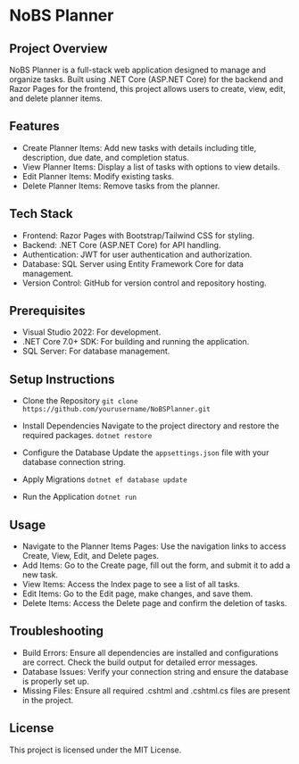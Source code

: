 # NoBS Planner
## Project Overview
NoBS Planner is a full-stack web application designed to manage and organize tasks. Built using .NET Core (ASP.NET Core) for the backend and Razor Pages for the frontend, this project allows users to create, view, edit, and delete planner items.

## Features
- Create Planner Items: Add new tasks with details including title, description, due date, and completion status.
- View Planner Items: Display a list of tasks with options to view details.
- Edit Planner Items: Modify existing tasks.
- Delete Planner Items: Remove tasks from the planner.
## Tech Stack
- Frontend: Razor Pages with Bootstrap/Tailwind CSS for styling.
- Backend: .NET Core (ASP.NET Core) for API handling.
- Authentication: JWT for user authentication and authorization.
- Database: SQL Server using Entity Framework Core for data management.
- Version Control: GitHub for version control and repository hosting.
## Prerequisites
- Visual Studio 2022: For development.
- .NET Core 7.0+ SDK: For building and running the application.
- SQL Server: For database management.
## Setup Instructions
- Clone the Repository 
`git clone https://github.com/yourusername/NoBSPlanner.git`

- Install Dependencies Navigate to the project directory and restore the required packages.
`dotnet restore`

- Configure the Database Update the `appsettings.json` file with your database connection string.
  
- Apply Migrations
`dotnet ef database update`

- Run the Application
`dotnet run`

## Usage
- Navigate to the Planner Items Pages: Use the navigation links to access Create, View, Edit, and Delete pages.
- Add Items: Go to the Create page, fill out the form, and submit it to add a new task.
- View Items: Access the Index page to see a list of all tasks.
- Edit Items: Go to the Edit page, make changes, and save them.
- Delete Items: Access the Delete page and confirm the deletion of tasks.
<!--
## Deployment
Azure App Service
Publish to Azure: Right-click the project in Visual Studio, select Publish, and choose Azure.
Configure: Follow the prompts to set up an Azure App Service.
Deploy: Click Publish to deploy the application to Azure.
## Testing
- Add Functionality: Test adding tasks by navigating to the Create page, entering data, and submitting the form.
- Delete Functionality: Test deleting tasks by navigating to the Delete page and confirming the deletion. ] -->
  
## Troubleshooting
- Build Errors: Ensure all dependencies are installed and configurations are correct. Check the build output for detailed error messages.
- Database Issues: Verify your connection string and ensure the database is properly set up.
- Missing Files: Ensure all required .cshtml and .cshtml.cs files are present in the project.
## License
This project is licensed under the MIT License.
